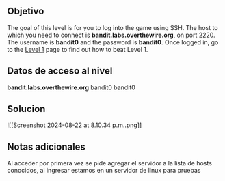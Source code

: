 ## Objetivo
The goal of this level is for you to log into the game using SSH. The host to which you need to connect is **bandit.labs.overthewire.org**, on port 2220. The username is **bandit0** and the password is **bandit0**. Once logged in, go to the [Level 1](https://overthewire.org/wargames/bandit/bandit1.html) page to find out how to beat Level 1.

## Datos de acceso al nivel
**bandit.labs.overthewire.org**
bandit0
bandit0

## Solucion
![[Screenshot 2024-08-22 at 8.10.34 p.m..png]]

## Notas adicionales
Al acceder por primera vez se pide agregar el servidor a la lista de hosts conocidos, al ingresar estamos en un servidor de linux para pruebas
